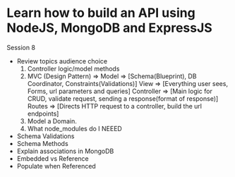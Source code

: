 # Learn how to build an API using NodeJS, MongoDB and ExpressJS



Session 8
- Review topics audience choice
  1. Controller logic/model methods
  2. MVC (Design Pattern) =>
        Model => [Schema(Blueprint), DB Coordinator, Constraints(Validations)]
        View  => [Everything user sees, Forms, url parameters and queries]
        Controller => [Main logic for CRUD, validate request, sending a response(format of response)]
        Routes => [Directs HTTP request to a controller, build the url endpoints]
    3. Model a Domain.
  4. What node_modules do I NEEED
- Schema Validations
- Schema Methods
- Explain associations in MongoDB
- Embedded vs Reference
- Populate when Referenced
